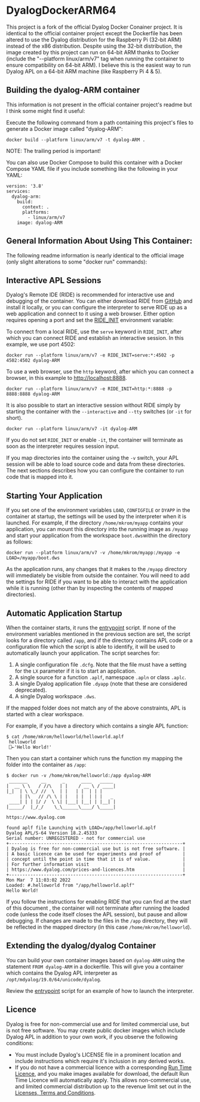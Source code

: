 
# DyalogDockerARM64

This project is a fork of the official Dyalog Docker Conainer project.  It is identical to the official container project except the Dockerfile has been altered to use the Dyalog distribution for the Raspberry Pi (32-bit ARM) instead of the x86 distribution.  Despite using the 32-bit distribution, the image created by this project can run on 64-bit ARM thanks to Docker (include the "--platform linux/arm/v7" tag when running the container to ensure compatibility on 64-bit ARM).  I believe this is the easiest way to run Dyalog APL on a 64-bit ARM machine (like Raspberry Pi 4 & 5).  

## Building the dyalog-ARM container

This information is not present in the official container project's readme but I think some might find it useful:

Execute the following command from a path containing this project's files to generate a Docker image called "dyalog-ARM":

`docker build --platform linux/arm/v7 -t dyalog-ARM .`

NOTE: The trailing period is important!

You can also use Docker Compose to build this container with a Docker Compose YAML file if you include something like the following in your YAML:

```
version: '3.8'
services:
  dyalog-arm:
    build:
      context: .
      platforms:
        - linux/arm/v7
    image: dyalog-ARM
```

## General Information About Using This Container:

The following readme information is nearly identical to the official image (only slight alterations to some "docker run" commands):

## Interactive APL Sessions

Dyalog's Remote IDE (RIDE) is recommended for interactive use and debugging of the container. You can either download RIDE from [GitHub](https://github.com/Dyalog/ride) and install it locally, or you can configure the interpreter to serve RIDE up as a web application and connect to it using a web browser. Either option requires opening a port and set the [RIDE_INIT]([http://help.dyalog.com/latest/Content/UserGuide/Installation%20and%20Configuration/Configuration%20Parameters/RIDE_Init.htm) environment variable:

To connect from a local RIDE, use the `serve` keyword in `RIDE_INIT`, after which you can connect RIDE and establish an interactive session. In this example, we use port 4502:

`docker run --platform linux/arm/v7 -e RIDE_INIT=serve:*:4502 -p 4502:4502 dyalog-ARM`

To use a web browser, use the `http` keyword, after which you can connect a browser, in this example to [http://localhost:8888](http://localhost:8888/).

`docker run --platform linux/arm/v7 -e RIDE_INIT=http:*:8888 -p 8888:8888 dyalog-ARM`

It is also possible to start an interactive session without RIDE simply by starting the container with the `--interactive` and `--tty` switches (or `-it` for short).

`docker run --platform linux/arm/v7 -it dyalog-ARM`

If you do not set `RIDE_INIT` or enable `-it`, the container will terminate as soon as the interpreter requires session input.

If you map directories into the container using the `-v` switch, your APL session will be able to load source code and data from these directories. The next sections describes how you can configure the container to run code that is mapped into it.

## Starting Your Application

If you set one of the environment variables `LOAD`, `CONFIGFILE` or `DYAPP` in the container at startup, the settings will be used by the interpreter when it is launched. For example, if the directory `/home/mkrom/myapp` contains your application, you can mount this directory into the running image as `/myapp` and start your application from the workspace `boot.dws`within the directory as follows:

`docker run --platform linux/arm/v7 -v /home/mkrom/myapp:/myapp -e LOAD=/myapp/boot.dws`

As the application runs, any changes that it makes to the `/myapp` directory will immediately be visible from outside the container. You will need to add the settings for RIDE if you want to be able to interact with the application while it is running (other than by inspecting the contents of mapped directories).

## Automatic Application Startup

When the container starts, it runs the [entrypoint](https://github.com/Dyalog/DyalogDocker/blob/master/entrypoint) script. If none of the environment variables mentioned in the previous section are set, the script looks for a directory called `/app`, and if the directory contains APL code or a configuration file which the script is able to identify, it will be used to automatically launch your application. The script searches for:

1. A single configuration file `.dcfg`. Note that the file must have a setting for the `LX` parameter if it is to start an application.
2. A single source for a function `.aplf`, namespace `.apln` or class `.aplc`.
3. A single Dyalog application file `.dyapp` (note that these are considered deprecated).
4. A single Dyalog workspace `.dws`.

If the mapped folder does not match any of the above constraints, APL is started with a clear workspace.

For example, if you have a directory which contains a single APL function:

```
$ cat /home/mkrom/helloworld/helloworld.aplf
 helloworld
 ⎕←'Hello World!'
```

Then you can start a container which runs the function my mapping the folder into the container as `/app`:

```
$ docker run -v /home/mkrom/helloworld:/app dyalog-ARM
 _______     __      _      ____   _____
|  __ \ \   / //\   | |    / __ \ / ____|
|_|  | \ \_/ //  \  | |   | |  | | |
     | |\   // /\ \ | |   | |  | | |   _
 ____| | | |/ /  \ \| |___| |__| | |__| |
|_____/  |_/_/    \_\______\____/ \_____|

https://www.dyalog.com

found aplf file Launching with LOAD=/app/helloworld.aplf
Dyalog APL/S-64 Version 18.2.45333
Serial number: UNREGISTERED - not for commercial use
+-----------------------------------------------------------------+
| Dyalog is free for non-commercial use but is not free software. |
| A basic licence can be used for experiments and proof of        |
| concept until the point in time that it is of value.            |
| For further information visit                                   |
| https://www.dyalog.com/prices-and-licences.htm                  |
+-----------------------------------------------------------------+
Mon Mar  7 11:03:02 2022
Loaded: #.helloworld from "/app/helloworld.aplf"
Hello World!
```

If you follow the instructions for enabling RIDE that you can find at the start of this document , the container will not terminate after running the loaded code (unless the code itself closes the APL session), but pause and allow debugging. If changes are made to the files in the `/app` directory, they will be reflected in the mapped directory (in this case `/home/mkrom/helloworld`).

## Extending the dyalog/dyalog Container

You can build your own container images based on `dyalog-ARM` using the statement `FROM dyalog-ARM` in a dockerfile. This will give you a container which contains the Dyalog APL interpreter as `/opt/mdyalog/19.0/64/unicode/dyalog`. 

Review the [entrypoint](https://github.com/Dyalog/DyalogDocker/blob/master/entrypoint) script for an example of how to launch the interpreter.


## Licence
Dyalog is free for non-commercial use and for limited commercial use, but is not free software. You may create public docker images which include Dyalog APL in addition to your own work, if you observe the following conditions:

- You must include Dyalog's LICENSE file in a prominent location and include instructions which require it's inclusion in any derived works.
- If you do not have a commercial licence with a corresponding [Run Time Licence](https://www.dyalog.com/prices-and-licences.htm#runtimelic), and you make images available for download, the default Run Time Licence will automatically apply. This allows non-commercial use, and limited commercial distribution up to the revenue limit set out in the [Licenses, Terms and Conditions](https://www.dyalog.com/prices-and-licences.htm).
